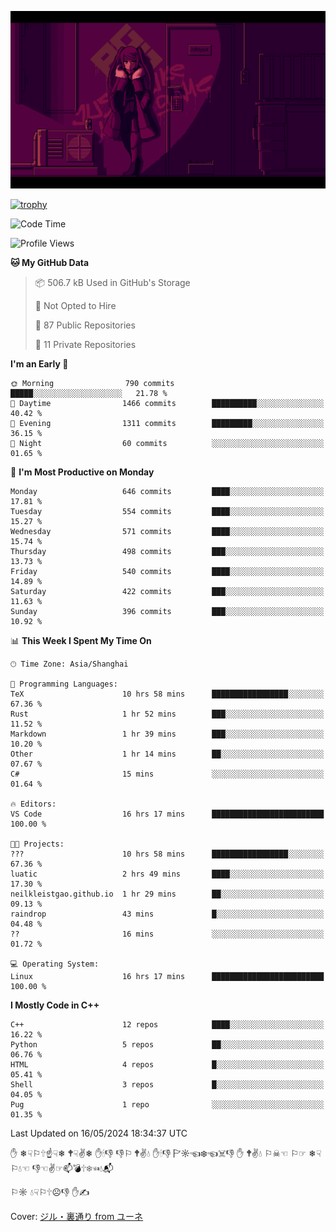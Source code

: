 ![](imgs/main.png)

[![trophy](https://github-profile-trophy.vercel.app/?username=NeilKleistGao&theme=dracula)](https://github.com/ryo-ma/github-profile-trophy)

<!--START_SECTION:waka-->
![Code Time](http://img.shields.io/badge/Code%20Time-986%20hrs%2022%20mins-blue)

![Profile Views](http://img.shields.io/badge/Profile%20Views-0-blue)

**🐱 My GitHub Data** 

> 📦 506.7 kB Used in GitHub's Storage 
 > 
> 🚫 Not Opted to Hire
 > 
> 📜 87 Public Repositories 
 > 
> 🔑 11 Private Repositories 
 > 
**I'm an Early 🐤** 

```text
🌞 Morning                790 commits         █████░░░░░░░░░░░░░░░░░░░░   21.78 % 
🌆 Daytime                1466 commits        ██████████░░░░░░░░░░░░░░░   40.42 % 
🌃 Evening                1311 commits        █████████░░░░░░░░░░░░░░░░   36.15 % 
🌙 Night                  60 commits          ░░░░░░░░░░░░░░░░░░░░░░░░░   01.65 % 
```
📅 **I'm Most Productive on Monday** 

```text
Monday                   646 commits         ████░░░░░░░░░░░░░░░░░░░░░   17.81 % 
Tuesday                  554 commits         ████░░░░░░░░░░░░░░░░░░░░░   15.27 % 
Wednesday                571 commits         ████░░░░░░░░░░░░░░░░░░░░░   15.74 % 
Thursday                 498 commits         ███░░░░░░░░░░░░░░░░░░░░░░   13.73 % 
Friday                   540 commits         ████░░░░░░░░░░░░░░░░░░░░░   14.89 % 
Saturday                 422 commits         ███░░░░░░░░░░░░░░░░░░░░░░   11.63 % 
Sunday                   396 commits         ███░░░░░░░░░░░░░░░░░░░░░░   10.92 % 
```


📊 **This Week I Spent My Time On** 

```text
🕑︎ Time Zone: Asia/Shanghai

💬 Programming Languages: 
TeX                      10 hrs 58 mins      █████████████████░░░░░░░░   67.36 % 
Rust                     1 hr 52 mins        ███░░░░░░░░░░░░░░░░░░░░░░   11.52 % 
Markdown                 1 hr 39 mins        ███░░░░░░░░░░░░░░░░░░░░░░   10.20 % 
Other                    1 hr 14 mins        ██░░░░░░░░░░░░░░░░░░░░░░░   07.67 % 
C#                       15 mins             ░░░░░░░░░░░░░░░░░░░░░░░░░   01.64 % 

🔥 Editors: 
VS Code                  16 hrs 17 mins      █████████████████████████   100.00 % 

🐱‍💻 Projects: 
???                      10 hrs 58 mins      █████████████████░░░░░░░░   67.36 % 
luatic                   2 hrs 49 mins       ████░░░░░░░░░░░░░░░░░░░░░   17.30 % 
neilkleistgao.github.io  1 hr 29 mins        ██░░░░░░░░░░░░░░░░░░░░░░░   09.13 % 
raindrop                 43 mins             █░░░░░░░░░░░░░░░░░░░░░░░░   04.48 % 
??                       16 mins             ░░░░░░░░░░░░░░░░░░░░░░░░░   01.72 % 

💻 Operating System: 
Linux                    16 hrs 17 mins      █████████████████████████   100.00 % 
```

**I Mostly Code in C++** 

```text
C++                      12 repos            ████░░░░░░░░░░░░░░░░░░░░░   16.22 % 
Python                   5 repos             ██░░░░░░░░░░░░░░░░░░░░░░░   06.76 % 
HTML                     4 repos             █░░░░░░░░░░░░░░░░░░░░░░░░   05.41 % 
Shell                    3 repos             █░░░░░░░░░░░░░░░░░░░░░░░░   04.05 % 
Pug                      1 repo              ░░░░░░░░░░░░░░░░░░░░░░░░░   01.35 % 
```




 Last Updated on 16/05/2024 18:34:37 UTC
<!--END_SECTION:waka-->

✋ ❄☟⚐🕆☝☟❄ 🕈☟✌❄ ✋🕯👎 👎⚐ 🕈✌💧 ✋🕯👎 🏱☼☜❄☜☠👎 ✋ 🕈✌💧 ⚐☠☜ ⚐☞ ❄☟⚐💧☜ 👎☜✌☞📫💣🕆❄☜💧📬

⚐☼ 💧☟⚐🕆☹👎 ✋✍

Cover: [ジル・裏通り from ユーネ](https://www.pixiv.net/artworks/62127066)
